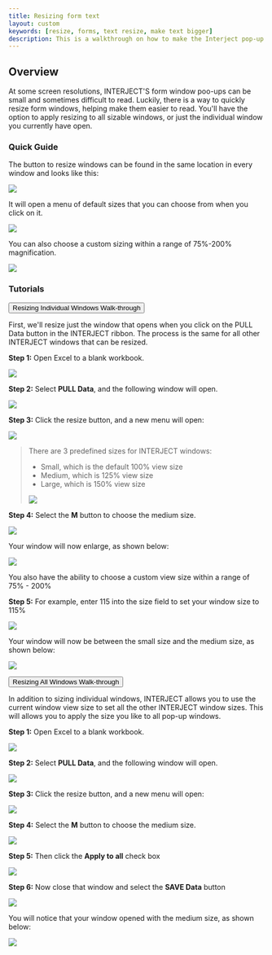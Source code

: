 ```yaml
---
title: Resizing form text
layout: custom
keywords: [resize, forms, text resize, make text bigger]
description: This is a walkthrough on how to make the Interject pop-up windows text larger
---
```


## Overview

At some screen resolutions, INTERJECT'S form window poo-ups can be small and sometimes difficult to read. Luckily, there is a way to quickly resize form windows, helping make them easier to read. You'll have the option to apply resizing to all sizable windows, or just the individual window you currently have open.

### Quick Guide

The button to resize windows can be found in the same location in every window and looks like this:

![](/images/Resizing-Form-Windows/0.7.png)
<br>

It will open a menu of default sizes that you can choose from when you click on it.

![](/images/Resizing-Form-Windows/0.8.png)
<br>

You can also choose a custom sizing within a range of 75%-200% magnification.

![](/images/Resizing-Form-Windows/0.9.png)
<br>

### Tutorials

<button class="collapsible">Resizing Individual Windows Walk-through</button>
<div markdown="1" class="panel">

First, we'll resize just the window that opens when you click on the PULL Data button in the INTERJECT ribbon. The process is the same for all other INTERJECT windows that can be resized. 

**Step 1:** Open Excel to a blank workbook.

![](/images/Resizing-Form-Windows/01.png)
<br>

**Step 2:** Select **PULL Data**, and the following window will open.

![](/images/Resizing-Form-Windows/02.png)
<br>

**Step 3:** Click the resize button, and a new menu will open:

![](/images/Resizing-Form-Windows/03.png)
<br>

> There are 3 predefined sizes for INTERJECT windows:
>
> * Small, which is the default 100% view size
> * Medium, which is 125% view size
> * Large, which is 150% view size
>
> ![](/images/Resizing-Form-Windows/04.png)
> <br>

**Step 4:** Select the **M** button to choose the medium size.

![](/images/Resizing-Form-Windows/05.png)
<br>

Your window will now enlarge, as shown below:

![](/images/Resizing-Form-Windows/06.png)
<br>

You also have the ability to choose a custom view size within a range of 75% - 200%

**Step 5:** For example, enter 115 into the size field to set your window size to 115%

![](/images/Resizing-Form-Windows/07.png)
<br>

Your window will now be between the small size and the medium size, as shown below:

![](/images/Resizing-Form-Windows/08.png)
<br>
</div>

<button class="collapsible">Resizing All Windows Walk-through</button>
<div markdown="1" class="panel">

In addition to sizing individual windows, INTERJECT allows you to use the current window view size to set all the other INTERJECT window sizes. This will allows you to apply the size you like to all pop-up windows.

**Step 1:** Open Excel to a blank workbook.

![](/images/Resizing-Form-Windows/01.png)
<br>

**Step 2:** Select **PULL Data**, and the following window will open.

![](/images/Resizing-Form-Windows/02.png)
<br>

**Step 3:** Click the resize button, and a new menu will open:

![](/images/Resizing-Form-Windows/03.png)
<br>

**Step 4:** Select the **M** button to choose the medium size.

![](/images/Resizing-Form-Windows/05.png)
<br>

**Step 5:** Then click the **Apply to all** check box

![](/images/Resizing-Form-Windows/09.png)
<br>

**Step 6:** Now close that window and select the **SAVE Data** button

![](/images/Resizing-Form-Windows/10.png)
<br>

You will notice that your window opened with the medium size, as shown below:

![](/images/Resizing-Form-Windows/11.png)
<br>
</div>
